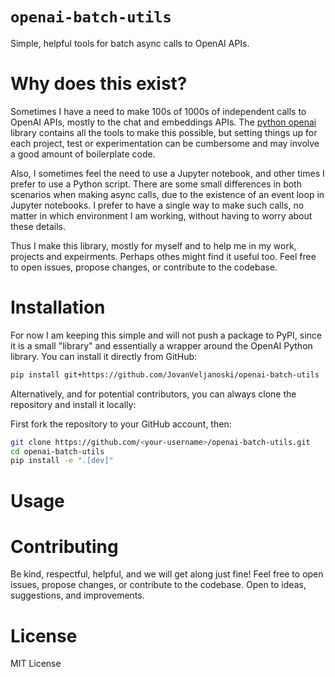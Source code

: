 # `openai-batch-utils`
Simple, helpful tools for batch async calls to OpenAI APIs.

# Why does this exist?
Sometimes I have a need to make 100s of 1000s of independent calls to OpenAI APIs, mostly to the chat and embeddings APIs. The [python openai](https://github.com/openai/openai-python) library contains all the tools to make this possible, but setting things up for each project, test or experimentation can be cumbersome and may involve a good amount of boilerplate code.

Also, I sometimes feel the need to use a Jupyter notebook, and other times I prefer to use a Python script. There are some small differences in both scenarios when making async calls, due to the existence of an event loop in Jupyter notebooks. I prefer to have a single way to make such calls, no matter in which environment I am working, without having to worry about these details.

Thus I make this library, mostly for myself and to help me in my work, projects and expeirments. Perhaps othes might find it useful too. Feel free to open issues, propose changes, or contribute to the codebase.

# Installation
For now I am keeping this simple and will not push a package to PyPI, since it is a small "library" and essentially a wrapper around the OpenAI Python library. You can install it directly from GitHub:

```zsh
pip install git+https://github.com/JovanVeljanoski/openai-batch-utils
```
Alternatively, and for potential contributors, you can always clone the repository and install it locally:

First fork the repository to your GitHub account, then:

```zsh
git clone https://github.com/<your-username>/openai-batch-utils.git
cd openai-batch-utils
pip install -e ".[dev]"
```

# Usage

# Contributing
Be kind, respectful, helpful, and we will get along just fine! Feel free to open issues, propose changes, or contribute to the codebase. Open to ideas, suggestions, and improvements.

# License
MIT License
